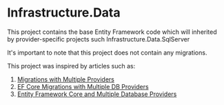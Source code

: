 # Infrastructure.Data

This project contains the base Entity Framework code which will inherited by provider-specific projects
such Infrastructure.Data.SqlServer

It's important to note that this project does not contain any migrations.

This project was inspired by articles such as:

1. [Migrations with Multiple Providers](https://learn.microsoft.com/en-us/ef/core/managing-schemas/migrations/providers?tabs=dotnet-core-cli)
1. [EF Core Migrations with Multiple DB Providers](https://www.meziantou.net/ef-core-migrations-with-multiple-db-providers.htm)
1. [Entity Framework Core and Multiple Database Providers](https://blog.jetbrains.com/dotnet/2022/08/24/entity-framework-core-and-multiple-database-providers/)